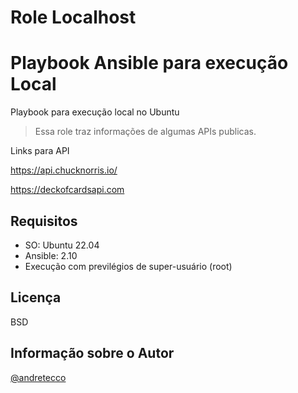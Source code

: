 Role Localhost
=========

# Playbook Ansible para execução Local
Playbook para execução local no Ubuntu

> Essa role traz informações de algumas APIs publicas.

Links para API

https://api.chucknorris.io/

https://deckofcardsapi.com

Requisitos
------------

- SO: Ubuntu 22.04
- Ansible: 2.10
- Execução com previlégios de super-usuário (root)

Licença
-------

BSD

Informação sobre o Autor
------------------

[@andretecco](https://twitter.com/andretecco)
